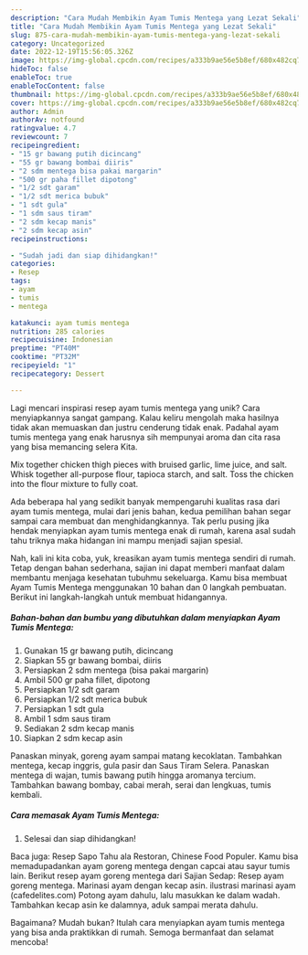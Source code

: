 ```yaml
---
description: "Cara Mudah Membikin Ayam Tumis Mentega yang Lezat Sekali"
title: "Cara Mudah Membikin Ayam Tumis Mentega yang Lezat Sekali"
slug: 875-cara-mudah-membikin-ayam-tumis-mentega-yang-lezat-sekali
category: Uncategorized
date: 2022-12-19T15:56:05.326Z
image: https://img-global.cpcdn.com/recipes/a333b9ae56e5b8ef/680x482cq70/ayam-tumis-mentega-foto-resep-utama.jpg
hideToc: false
enableToc: true
enableTocContent: false
thumbnail: https://img-global.cpcdn.com/recipes/a333b9ae56e5b8ef/680x482cq70/ayam-tumis-mentega-foto-resep-utama.jpg
cover: https://img-global.cpcdn.com/recipes/a333b9ae56e5b8ef/680x482cq70/ayam-tumis-mentega-foto-resep-utama.jpg
author: Admin
authorAv: notfound
ratingvalue: 4.7
reviewcount: 7
recipeingredient:
- "15 gr bawang putih dicincang"
- "55 gr bawang bombai diiris"
- "2 sdm mentega bisa pakai margarin"
- "500 gr paha fillet dipotong"
- "1/2 sdt garam"
- "1/2 sdt merica bubuk"
- "1 sdt gula"
- "1 sdm saus tiram"
- "2 sdm kecap manis"
- "2 sdm kecap asin"
recipeinstructions:

- "Sudah jadi dan siap dihidangkan!"
categories:
- Resep
tags:
- ayam
- tumis
- mentega

katakunci: ayam tumis mentega 
nutrition: 285 calories
recipecuisine: Indonesian
preptime: "PT40M"
cooktime: "PT32M"
recipeyield: "1"
recipecategory: Dessert

---
```





Lagi mencari inspirasi resep ayam tumis mentega yang unik? Cara menyiapkannya sangat gampang. Kalau keliru mengolah maka hasilnya tidak akan memuaskan dan justru cenderung tidak enak. Padahal ayam tumis mentega yang enak harusnya sih mempunyai aroma dan cita rasa yang bisa memancing selera Kita.





Mix together chicken thigh pieces with bruised garlic, lime juice, and salt. Whisk together all-purpose flour, tapioca starch, and salt. Toss the chicken into the flour mixture to fully coat.

Ada beberapa hal yang sedikit banyak mempengaruhi kualitas rasa dari ayam tumis mentega, mulai dari jenis bahan, kedua pemilihan bahan segar sampai cara membuat dan menghidangkannya. Tak perlu pusing jika hendak menyiapkan ayam tumis mentega enak di rumah, karena asal sudah tahu triknya maka hidangan ini mampu menjadi sajian spesial.






Nah, kali ini kita coba, yuk, kreasikan ayam tumis mentega sendiri di rumah. Tetap dengan bahan sederhana, sajian ini dapat memberi manfaat dalam membantu menjaga kesehatan tubuhmu sekeluarga. Kamu bisa membuat Ayam Tumis Mentega menggunakan 10 bahan dan 0 langkah pembuatan. Berikut ini langkah-langkah untuk membuat hidangannya.

<!--inarticleads1-->

##### Bahan-bahan dan bumbu yang dibutuhkan dalam menyiapkan Ayam Tumis Mentega:

1. Gunakan 15 gr bawang putih, dicincang
1. Siapkan 55 gr bawang bombai, diiris
1. Persiapkan 2 sdm mentega (bisa pakai margarin)
1. Ambil 500 gr paha fillet, dipotong
1. Persiapkan 1/2 sdt garam
1. Persiapkan 1/2 sdt merica bubuk
1. Persiapkan 1 sdt gula
1. Ambil 1 sdm saus tiram
1. Sediakan 2 sdm kecap manis
1. Siapkan 2 sdm kecap asin


Panaskan minyak, goreng ayam sampai matang kecoklatan. Tambahkan mentega, kecap inggris, gula pasir dan Saus Tiram Selera. Panaskan mentega di wajan, tumis bawang putih hingga aromanya tercium. Tambahkan bawang bombay, cabai merah, serai dan lengkuas, tumis kembali. 

<!--inarticleads2-->

##### Cara memasak Ayam Tumis Mentega:


1. Selesai dan siap dihidangkan!

Baca juga: Resep Sapo Tahu ala Restoran, Chinese Food Populer. Kamu bisa memadupadankan ayam goreng mentega dengan capcai atau sayur tumis lain. Berikut resep ayam goreng mentega dari Sajian Sedap: Resep ayam goreng mentega. Marinasi ayam dengan kecap asin. ilustrasi marinasi ayam (cafedelites.com) Potong ayam dahulu, lalu masukkan ke dalam wadah. Tambahkan kecap asin ke dalamnya, aduk sampai merata dahulu. 

Bagaimana? Mudah bukan? Itulah cara menyiapkan ayam tumis mentega yang bisa anda praktikkan di rumah. Semoga bermanfaat dan selamat mencoba!
